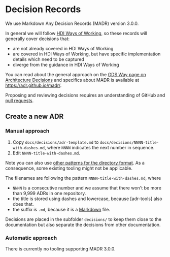 # Decision Records

We use Markdown Any Decision Records (MADR) version 3.0.0.

In general we will follow [HDI Ways of Working](https://github.com/HealthDataInsight/way_of_working), so these records will generally cover decisions that:

- are not already covered in HDI Ways of Working
- are covered in HDI Ways of Working, but have specific implementation details which need to be captured
- diverge from the guidance in HDI Ways of Working

You can read about the general approach on the [GDS Way page on Architecture Decisions](https://gds-way.cloudapps.digital/standards/architecture-decisions.html) and specifics about MADR is available at <https://adr.github.io/madr/>.

Proposing and reviewing decisions requires an understanding of GitHub and [pull requests](https://docs.github.com/en/pull-requests/collaborating-with-pull-requests/proposing-changes-to-your-work-with-pull-requests/about-pull-requests). 

## Create a new ADR

### Manual approach

1. Copy `docs/decisions/adr-template.md` to `docs/decisions/NNNN-title-with-dashes.md`, where `NNNN` indicates the next number in sequence.
2. Edit `NNNN-title-with-dashes.md`.

Note you can also use [other patterns for the directory format](https://github.com/joelparkerhenderson/architecture_decision_record#adr-file-name-conventions).
As a consequence, some existing tooling might not be applicable.

The filenames are following the pattern `NNNN-title-with-dashes.md`, where

* `NNNN` is a consecutive number and we assume that there won't be more than 9,999 ADRs in one repository.
* the title is stored using dashes and lowercase, because [adr-tools] also does that.
* the suffix is `.md`, because it is a [Markdown](https://github.github.com/gfm/) file.

Decisions are placed in the subfolder `decisions/` to keep them close to the documentation but also separate the decisions from other documentation.

### Automatic approach

There is currently no tooling supporting MADR 3.0.0.
